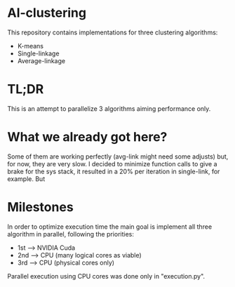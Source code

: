 # AI-clustering
This repository contains implementations for three clustering algorithms:
- K-means
- Single-linkage
- Average-linkage

# TL;DR
This is an attempt to parallelize 3 algorithms aiming performance only.

# What we already got here?
Some of them are working perfectly (avg-link might need some adjusts) but, for now, they are very slow.
I decided to minimize function calls to give a brake for the sys stack, it resulted in a 20% per iteration in single-link, for example.
But 

# Milestones
In order to optimize execution time the main goal is implement all three algorithm in parallel, following the priorities:
- 1st --> NVIDIA Cuda
- 2nd --> CPU (many logical cores as viable)
- 3rd --> CPU (physical cores only)

Parallel execution using CPU cores was done only in "execution.py".
